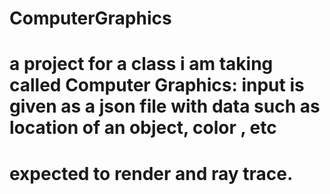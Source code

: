 # ComputerGraphics
 
# a project for a class i am taking called Computer Graphics: input is given as a json file with data such as location of an object, color , etc
# expected to render and ray trace.
